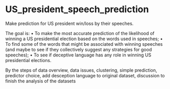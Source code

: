 # US_president_speech_prediction
Make prediction for US president win/loss by their speeches.

The goal is:
• To make the most accurate prediction of the likelihood of winning a US presidential election based on the words used in speeches; 
• To find some of the words that might be associated with winning speeches (and maybe to see if they collectively suggest any strategies for good speeches); 
• To see if deceptive language has any role in winning US presidential elections.

By the steps of data overview, data issues, clustering, simple prediction, predictor choice, add desception language to original dataset, discussion to finish the analysis of the datasets



